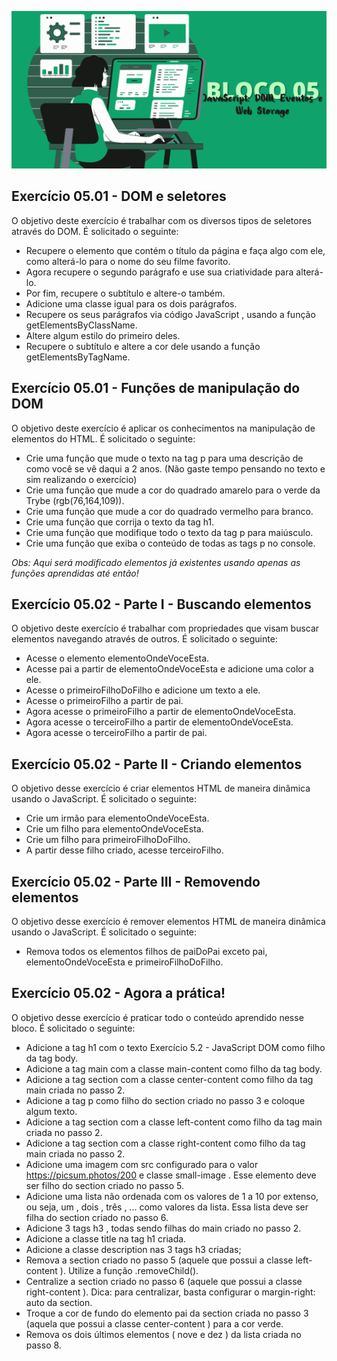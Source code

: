 ![](../bannerdosblocos/trybe-exercicios-bloco05.png)

## Exercício 05.01 - DOM e seletores

O objetivo deste exercício é trabalhar com os diversos tipos de seletores através do DOM. É solicitado o seguinte:

* Recupere o elemento que contém o título da página e faça algo com ele, como alterá-lo para o nome do seu filme favorito.
* Agora recupere o segundo parágrafo e use sua criatividade para alterá-lo.
* Por fim, recupere o subtítulo e altere-o também.
* Adicione uma classe igual para os dois parágrafos.
* Recupere os seus parágrafos via código JavaScript , usando a função getElementsByClassName.
* Altere algum estilo do primeiro deles.
* Recupere o subtítulo e altere a cor dele usando a função getElementsByTagName.


## Exercício 05.01 - Funções de manipulação do DOM

O objetivo deste exercício é aplicar os conhecimentos na manipulação de elementos do HTML. É solicitado o seguinte: 

* Crie uma função que mude o texto na tag p para uma descrição de como você se vê daqui a 2 anos. (Não gaste tempo pensando no texto e sim realizando o exercício)
* Crie uma função que mude a cor do quadrado amarelo para o verde da Trybe (rgb(76,164,109)).
* Crie uma função que mude a cor do quadrado vermelho para branco.
* Crie uma função que corrija o texto da tag h1.
*  Crie uma função que modifique todo o texto da tag p para maiúsculo.
* Crie uma função que exiba o conteúdo de todas as tags p no console.

_Obs: Aqui será modificado elementos já existentes usando apenas as funções aprendidas até então!_

## Exercício 05.02 - Parte I - Buscando elementos

O objetivo deste exercício é trabalhar com propriedades que visam buscar elementos navegando através de outros. É solicitado o seguinte:

* Acesse o elemento elementoOndeVoceEsta.
* Acesse pai a partir de elementoOndeVoceEsta e adicione uma color a ele.
* Acesse o primeiroFilhoDoFilho e adicione um texto a ele. 
* Acesse o primeiroFilho a partir de pai.
* Agora acesse o primeiroFilho a partir de elementoOndeVoceEsta.
* Agora acesse o terceiroFilho a partir de elementoOndeVoceEsta.
* Agora acesse o terceiroFilho a partir de pai.


## Exercício 05.02 - Parte II - Criando elementos

O objetivo desse exercício é criar elementos HTML de maneira dinâmica usando o JavaScript. É solicitado o seguinte:

* Crie um irmão para elementoOndeVoceEsta.
* Crie um filho para elementoOndeVoceEsta.
* Crie um filho para primeiroFilhoDoFilho.
* A partir desse filho criado, acesse terceiroFilho.

## Exercício 05.02 - Parte III - Removendo elementos

O objetivo desse exercício é remover elementos HTML de maneira dinâmica usando o JavaScript. É solicitado o seguinte:

* Remova todos os elementos filhos de paiDoPai exceto pai, elementoOndeVoceEsta e primeiroFilhoDoFilho.

## Exercício 05.02 - Agora a prática!

O objetivo desse exercício é praticar todo o conteúdo aprendido nesse bloco. É solicitado o seguinte:

* Adicione a tag h1 com o texto Exercício 5.2 - JavaScript DOM como filho da tag body.
* Adicione a tag main com a classe main-content como filho da tag body.
* Adicione a tag section com a classe center-content como filho da tag main criada no passo 2.
* Adicione a tag p como filho do section criado no passo 3 e coloque algum texto.
* Adicione a tag section com a classe left-content como filho da tag main criada no passo 2.
* Adicione a tag section com a classe right-content como filho da tag main criada no passo 2.
* Adicione uma imagem com src configurado para o valor https://picsum.photos/200 e classe small-image . Esse elemento deve ser filho do section criado no passo 5.
* Adicione uma lista não ordenada com os valores de 1 a 10 por extenso, ou seja, um , dois , três , ... como valores da lista. Essa lista deve ser filha do section criado no passo 6.
* Adicione 3 tags h3 , todas sendo filhas do main criado no passo 2.
* Adicione a classe title na tag h1 criada.
* Adicione a classe description nas 3 tags h3 criadas;
* Remova a section criado no passo 5 (aquele que possui a classe left-content ). Utilize a função .removeChild().
* Centralize a section criado no passo 6 (aquele que possui a classe right-content ). Dica: para centralizar, basta configurar o margin-right: auto da section.
* Troque a cor de fundo do elemento pai da section criada no passo 3 (aquela que possui a classe center-content ) para a cor verde.
* Remova os dois últimos elementos ( nove e dez ) da lista criada no passo 8.